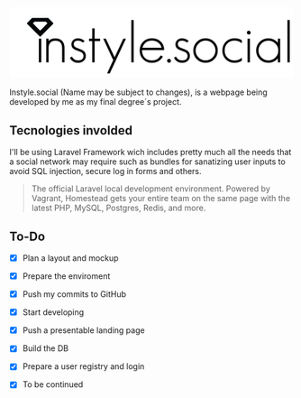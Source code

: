 ![alt tag](/public/logo.png)

Instyle.social (Name may be subject to changes), is a webpage being developed by me as my final degree´s project.

## Tecnologies involded

I'll be using Laravel Framework wich includes pretty much all the needs that a social network may require such as bundles for sanatizing user inputs to avoid SQL injection, secure log in forms and others.
>The official Laravel local development environment. Powered by Vagrant, Homestead gets your entire team on the same page with the latest PHP, MySQL, Postgres, Redis, and more.

## To-Do
- [x] Plan a layout and mockup
- [x] Prepare the enviroment
- [x] Push my commits to GitHub
- [x] Start developing
- [x] Push a presentable landing page
- [x] Build the DB
- [x] Prepare a user registry and login
- [x] To be continued



